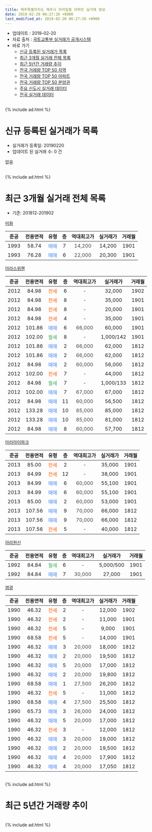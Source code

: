 ```yaml
---
title: 제주특별자치도 제주시 아라일동 아파트 실거래 정보
date: 2019-02-20 06:27:26 +0900
last_modified_at: 2019-02-20 06:27:26 +0900
---
```


* 업데이트 : 2019-02-20
* 자료 출처 : [국토교통부 실거래가 공개시스템](http://rt.molit.go.kr)
* 바로 가기
    * [신규 등록된 실거래가 목록](#신규-등록된-실거래가-목록)
    * [최근 3개월 실거래 전체 목록](#최근-3개월-실거래-전체-목록)
    * [최근 5년간 거래량 추이](#최근-5년간-거래량-추이)
    * [전국 거래량 TOP 50 지역](https://inasie.github.io/apt-trade-info/최근-3개월-전국에서-가장-거래가-많이-발생한-지역)
    * [전국 거래량 TOP 50 아파트](https://inasie.github.io/apt-trade-info/최근-3개월-전국에서-가장-거래가-많이-발생한-아파트)
    * [전국 거래량 TOP 50 분양권](https://inasie.github.io/apt-trade-info/최근-3개월-전국에서-가장-거래가-많이-발생한-분양권)
    * [주요 신도시 실거래 데이터](https://inasie.github.io/apt-trade-info/주요-신도시)
    * [전국 실거래 데이터](https://inasie.github.io/apt-trade-info/전국)
<br>
{% include ad.html %}
<br>

# 신규 등록된 실거래가 목록
* 실거래가 등록일: 20190220
* 업데이트 된 실거래 수: 0 건

없음

<br>
{% include ad.html %}
<br>

# 최근 3개월 실거래 전체 목록
* 기준: 201812-201902


[미화](https://search.naver.com/search.naver?query=%EC%A0%9C%EC%A3%BC%ED%8A%B9%EB%B3%84%EC%9E%90%EC%B9%98%EB%8F%84+%EC%A0%9C%EC%A3%BC%EC%8B%9C+%EC%95%84%EB%9D%BC%EC%9D%BC%EB%8F%99+%EB%AF%B8%ED%99%94)

|준공|전용면적|유형|층|역대최고가|실거래가|거래월|
|:---:|:---:|:---:|:---:|:---:|:---:|:---:|
|1993|58.74|<span style="color:#4285f3">매매</span>|7|<span style="color:#444444">14,200</span>|14,200|1901|
|1993|76.28|<span style="color:#4285f3">매매</span>|6|<span style="color:#444444">22,000</span>|20,300|1901|

[아라스위첸](https://search.naver.com/search.naver?query=%EC%A0%9C%EC%A3%BC%ED%8A%B9%EB%B3%84%EC%9E%90%EC%B9%98%EB%8F%84+%EC%A0%9C%EC%A3%BC%EC%8B%9C+%EC%95%84%EB%9D%BC%EC%9D%BC%EB%8F%99+%EC%95%84%EB%9D%BC%EC%8A%A4%EC%9C%84%EC%B2%B8)

|준공|전용면적|유형|층|역대최고가|실거래가|거래월|
|:---:|:---:|:---:|:---:|:---:|:---:|:---:|
|2012|84.98|<span style="color:#ff5a00">전세</span>|6|<span style="color:#444444">-</span>|32,000|1902|
|2012|84.98|<span style="color:#ff5a00">전세</span>|8|<span style="color:#444444">-</span>|35,000|1901|
|2012|84.98|<span style="color:#ff5a00">전세</span>|8|<span style="color:#444444">-</span>|20,000|1901|
|2012|84.98|<span style="color:#ff5a00">전세</span>|4|<span style="color:#444444">-</span>|35,000|1901|
|2012|101.86|<span style="color:#4285f3">매매</span>|6|<span style="color:#444444">66,000</span>|60,000|1901|
|2012|102.00|<span style="color:#34a853">월세</span>|8|<span style="color:#444444">-</span>|1,000/142|1901|
|2012|101.86|<span style="color:#4285f3">매매</span>|2|<span style="color:#444444">66,000</span>|62,000|1812|
|2012|101.86|<span style="color:#4285f3">매매</span>|2|<span style="color:#444444">66,000</span>|62,000|1812|
|2012|84.98|<span style="color:#4285f3">매매</span>|2|<span style="color:#444444">60,000</span>|56,000|1812|
|2012|102.00|<span style="color:#ff5a00">전세</span>|7|<span style="color:#444444">-</span>|44,000|1812|
|2012|84.98|<span style="color:#34a853">월세</span>|7|<span style="color:#444444">-</span>|1,000/133|1812|
|2012|102.00|<span style="color:#4285f3">매매</span>|7|<span style="color:#444444">67,000</span>|67,000|1812|
|2012|84.98|<span style="color:#4285f3">매매</span>|11|<span style="color:#444444">60,000</span>|56,500|1812|
|2012|133.28|<span style="color:#4285f3">매매</span>|10|<span style="color:#444444">85,000</span>|85,000|1812|
|2012|133.28|<span style="color:#4285f3">매매</span>|10|<span style="color:#444444">85,000</span>|81,000|1812|
|2012|84.98|<span style="color:#4285f3">매매</span>|8|<span style="color:#444444">60,000</span>|57,700|1812|

[아라아이파크](https://search.naver.com/search.naver?query=%EC%A0%9C%EC%A3%BC%ED%8A%B9%EB%B3%84%EC%9E%90%EC%B9%98%EB%8F%84+%EC%A0%9C%EC%A3%BC%EC%8B%9C+%EC%95%84%EB%9D%BC%EC%9D%BC%EB%8F%99+%EC%95%84%EB%9D%BC%EC%95%84%EC%9D%B4%ED%8C%8C%ED%81%AC)

|준공|전용면적|유형|층|역대최고가|실거래가|거래월|
|:---:|:---:|:---:|:---:|:---:|:---:|:---:|
|2013|85.00|<span style="color:#ff5a00">전세</span>|2|<span style="color:#444444">-</span>|35,000|1901|
|2013|84.99|<span style="color:#ff5a00">전세</span>|12|<span style="color:#444444">-</span>|38,000|1901|
|2013|84.99|<span style="color:#4285f3">매매</span>|6|<span style="color:#444444">60,000</span>|55,100|1901|
|2013|84.99|<span style="color:#4285f3">매매</span>|6|<span style="color:#444444">60,000</span>|55,100|1901|
|2013|85.00|<span style="color:#4285f3">매매</span>|2|<span style="color:#444444">60,000</span>|53,000|1901|
|2013|107.56|<span style="color:#4285f3">매매</span>|9|<span style="color:#444444">70,000</span>|66,000|1812|
|2013|107.56|<span style="color:#4285f3">매매</span>|9|<span style="color:#444444">70,000</span>|66,000|1812|
|2013|107.56|<span style="color:#ff5a00">전세</span>|5|<span style="color:#444444">-</span>|40,000|1812|

[아라원신](https://search.naver.com/search.naver?query=%EC%A0%9C%EC%A3%BC%ED%8A%B9%EB%B3%84%EC%9E%90%EC%B9%98%EB%8F%84+%EC%A0%9C%EC%A3%BC%EC%8B%9C+%EC%95%84%EB%9D%BC%EC%9D%BC%EB%8F%99+%EC%95%84%EB%9D%BC%EC%9B%90%EC%8B%A0)

|준공|전용면적|유형|층|역대최고가|실거래가|거래월|
|:---:|:---:|:---:|:---:|:---:|:---:|:---:|
|1992|84.84|<span style="color:#34a853">월세</span>|6|<span style="color:#444444">-</span>|5,000/500|1901|
|1992|84.84|<span style="color:#4285f3">매매</span>|7|<span style="color:#444444">30,000</span>|27,000|1901|

[염광](https://search.naver.com/search.naver?query=%EC%A0%9C%EC%A3%BC%ED%8A%B9%EB%B3%84%EC%9E%90%EC%B9%98%EB%8F%84+%EC%A0%9C%EC%A3%BC%EC%8B%9C+%EC%95%84%EB%9D%BC%EC%9D%BC%EB%8F%99+%EC%97%BC%EA%B4%91)

|준공|전용면적|유형|층|역대최고가|실거래가|거래월|
|:---:|:---:|:---:|:---:|:---:|:---:|:---:|
|1990|46.32|<span style="color:#ff5a00">전세</span>|2|<span style="color:#444444">-</span>|12,000|1902|
|1990|46.32|<span style="color:#ff5a00">전세</span>|2|<span style="color:#444444">-</span>|11,000|1901|
|1990|46.32|<span style="color:#ff5a00">전세</span>|5|<span style="color:#444444">-</span>|9,000|1901|
|1990|68.58|<span style="color:#ff5a00">전세</span>|5|<span style="color:#444444">-</span>|14,000|1901|
|1990|46.32|<span style="color:#4285f3">매매</span>|3|<span style="color:#444444">20,000</span>|18,000|1812|
|1990|46.32|<span style="color:#4285f3">매매</span>|2|<span style="color:#444444">20,000</span>|19,500|1812|
|1990|46.32|<span style="color:#4285f3">매매</span>|5|<span style="color:#444444">20,000</span>|17,000|1812|
|1990|46.32|<span style="color:#4285f3">매매</span>|2|<span style="color:#444444">20,000</span>|19,800|1812|
|1990|68.58|<span style="color:#4285f3">매매</span>|1|<span style="color:#444444">27,500</span>|26,200|1812|
|1990|46.32|<span style="color:#ff5a00">전세</span>|5|<span style="color:#444444">-</span>|11,000|1812|
|1990|68.58|<span style="color:#4285f3">매매</span>|4|<span style="color:#444444">27,500</span>|25,500|1812|
|1990|65.73|<span style="color:#4285f3">매매</span>|3|<span style="color:#444444">26,000</span>|24,000|1812|
|1990|46.32|<span style="color:#4285f3">매매</span>|5|<span style="color:#444444">20,000</span>|17,000|1812|
|1990|46.32|<span style="color:#ff5a00">전세</span>|3|<span style="color:#444444">-</span>|12,000|1812|
|1990|46.32|<span style="color:#4285f3">매매</span>|3|<span style="color:#444444">20,000</span>|19,000|1812|
|1990|46.32|<span style="color:#4285f3">매매</span>|2|<span style="color:#444444">20,000</span>|19,500|1812|
|1990|46.32|<span style="color:#4285f3">매매</span>|4|<span style="color:#444444">20,000</span>|17,900|1812|
|1990|46.32|<span style="color:#4285f3">매매</span>|4|<span style="color:#444444">20,000</span>|17,050|1812|


<br>
{% include ad.html %}
<br>

# 최근 5년간 거래량 추이


<div style="width:100%;">
    <canvas id="deal_progress" height="200"></canvas>
</div>

<script>
new Chart(document.getElementById("deal_progress"), {
    type: 'line',
    data: {
        labels: ['201402','201403','201404','201405','201406','201407','201408','201409','201410','201411','201412','201501','201502','201503','201504','201505','201506','201507','201508','201509','201510','201511','201512','201601','201602','201603','201604','201605','201606','201607','201608','201609','201610','201611','201612','201701','201702','201703','201704','201705','201706','201707','201708','201709','201710','201711','201712','201801','201802','201803','201804','201805','201806','201807','201808','201809','201810','201811','201812','201901','201902'],
        datasets: [{
            label: '매매',
            pointRadius: 1,
            data: [8, 4, 2, 5, 3, 3, 6, 5, 8, 7, 3, 9, 7, 6, 6, 4, 3, 3, 2, 8, 11, 15, 14, 8, 8, 3, 4, 7, 7, 11, 13, 3, 12, 11, 14, 13, 6, 7, 7, 9, 3, 9, 2, 6, 10, 10, 10, 3, 2, 7, 6, 3, 4, 2, 8, 1, 10, 5, 22, 7, 0],
            borderColor: "rgba(255, 201, 14, 1)",
            backgroundColor: "rgba(255, 201, 14, 0.5)",
            fill: false,
            lineTension: 0
        },{
            label: '전월세',
            pointRadius: 1,
            data: [8, 2, 1, 1, 3, 3, 2, 2, 4, 5, 7, 10, 4, 3, 3, 1, 4, 5, 1, 1, 7, 6, 11, 10, 5, 4, 3, 2, 3, 7, 6, 3, 2, 7, 11, 12, 7, 1, 1, 2, 2, 2, 5, 3, 7, 12, 5, 12, 8, 3, 9, 5, 4, 6, 2, 6, 6, 9, 5, 10, 2],
            borderColor: "rgba(0, 141, 185, 1)",
            backgroundColor: "rgba(0, 141, 185, 0.5)",
            fill: false,
            lineTension: 0
        }
        ]
    },
    options: {
        responsive: true,
        title: {
            display: false
        },
        tooltips: {
            mode: 'index',
            intersect: false
        },
        hover: {
            mode: 'nearest',
            intersect: true
        },
        scales: {
            xAxes: [{
                display: true,
                scaleLabel: {
                    display: true,
                    labelString: '년/월'
                }
            }],
            yAxes: [{
                display: true,
                ticks: {
                    suggestedMin: 0,
                },
                scaleLabel: {
                    display: true,
                    labelString: '실거래 수'
                }
            }]
        }
    }
});

</script>


<br>
{% include ad.html %}
<br>

